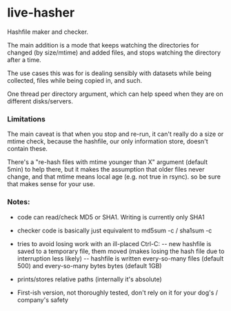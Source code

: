 # live-hasher

Hashfile maker and checker.

The main addition is a mode that keeps watching the directories for changed (by size/mtime) and added files, and stops watching the directory after a time.

The use cases this was for is dealing sensibly with datasets while being collected, files while being copied in, and such.

One thread per directory argument, which can help speed when they are on different disks/servers.


### Limitations
                                                                                                               
The main caveat is that when you stop and re-run, it can't really do a size or mtime check,
because the hashfile, our only information store, doesn't contain these.

There's a "re-hash files with mtime younger than X" argument (default 5min) to help there, 
but it makes the assumption that older files never change, and that mtime means local age (e.g. not true in rsync).
so be sure that makes sense for your use.


### Notes:
- code can read/check MD5 or SHA1. Writing is currently only SHA1

- checker code is basically just equivalent to md5sum -c / sha1sum -c

- tries to avoid losing work with an ill-placed Ctrl-C:
-- new hashfile is saved to a temporary file, them moved (makes losing the hash file due to interruption less likely)
-- hashfile is written every-so-many files (default 500) and every-so-many bytes bytes (default 1GB)

- prints/stores relative paths  (internally it's absolute)

- First-ish version, not thoroughly tested, don't rely on it for your dog's / company's safety
